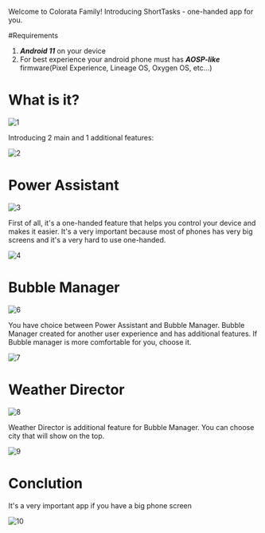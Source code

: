 Welcome to Colorata Family!
Introducing ShortTasks - one-handed app for you.

#Requirements

1. ***Android 11*** on your device
2. For best experience your android phone must has  ***AOSP-like*** firmware(Pixel Experience, Lineage OS, Oxygen OS, etc...)

# What is it?

![1](https://user-images.githubusercontent.com/79582543/109019574-2cadef80-76ca-11eb-9d23-923246511aba.png)

Introducing 2 main and 1 additional features:

![2](https://user-images.githubusercontent.com/79582543/109019580-2ddf1c80-76ca-11eb-8ada-f611dd38655e.png)

# Power Assistant

![3](https://user-images.githubusercontent.com/79582543/109019592-2fa8e000-76ca-11eb-99f4-e052d451abe9.png)

First of all, it's a one-handed feature that helps you control your device and makes it easier.
It's a very important because most of phones has very big screens and it's a very hard to use one-handed.

![4](https://user-images.githubusercontent.com/79582543/109022120-93340d00-76cc-11eb-99d8-b706c2ae5e30.png)

# Bubble Manager

![6](https://user-images.githubusercontent.com/79582543/109019598-30da0d00-76ca-11eb-863b-e7acb04dc413.png)

You have choice between Power Assistant and Bubble Manager.
Bubble Manager created for another user experience and has additional features.
If Bubble manager is more comfortable for you, choose it.

![7](https://user-images.githubusercontent.com/79582543/109019602-3172a380-76ca-11eb-8a10-b01473daca69.png)

# Weather Director

![8](https://user-images.githubusercontent.com/79582543/109019610-32a3d080-76ca-11eb-886c-d4edb0432a9d.png)

Weather Director is additional feature for Bubble Manager. You can choose city that will show on the top.

![9](https://user-images.githubusercontent.com/79582543/109019615-333c6700-76ca-11eb-9706-0002221c6d13.png)

# Conclution

It's a very important app if you have a big phone screen

![10](https://user-images.githubusercontent.com/79582543/109020548-1ce2db00-76cb-11eb-96d0-ba39dc154ad5.png)
